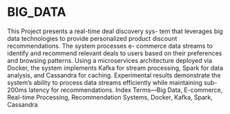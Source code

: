 # BIG_DATA
This Project presents a real-time deal discovery sys-
tem that leverages big data technologies to provide personalized
product discount recommendations. The system processes e-
commerce data streams to identify and recommend relevant deals
to users based on their preferences and browsing patterns. Using
a microservices architecture deployed via Docker, the system
implements Kafka for stream processing, Spark for data analysis,
and Cassandra for caching. Experimental results demonstrate
the system’s ability to process data streams efficiently while
maintaining sub-200ms latency for recommendations.
Index Terms—Big Data, E-commerce, Real-time Processing,
Recommendation Systems, Docker, Kafka, Spark, Cassandra
